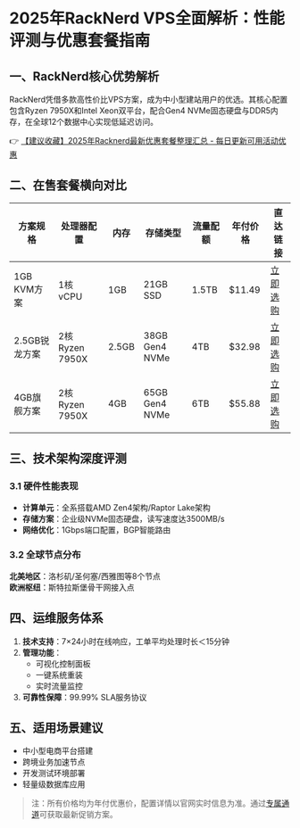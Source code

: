 # 2025年RackNerd VPS全面解析：性能评测与优惠套餐指南

## 一、RackNerd核心优势解析
RackNerd凭借多款高性价比VPS方案，成为中小型建站用户的优选。其核心配置包含Ryzen 7950X和Intel Xeon双平台，配合Gen4 NVMe固态硬盘与DDR5内存，在全球12个数据中心实现低延迟访问。

👉 [【建议收藏】2025年Racknerd最新优惠套餐整理汇总 - 每日更新可用活动优惠](https://bit.ly/Rack_Nerd)

## 二、在售套餐横向对比
| 方案规格        | 处理器配置          | 内存   | 存储类型       | 流量配额 | 年付价格  | 直达链接                  |
|-----------------|---------------------|--------|----------------|----------|-----------|---------------------------|
| 1GB KVM方案     | 1核 vCPU           | 1GB    | 21GB SSD       | 1.5TB    | $11.49    | [立即选购](https://bit.ly/Rack_Nerd) |
| 2.5GB锐龙方案   | 2核 Ryzen 7950X    | 2.5GB  | 38GB Gen4 NVMe | 4TB      | $32.98    | [立即选购](https://bit.ly/Rack_Nerd) |
| 4GB旗舰方案     | 2核 Ryzen 7950X    | 4GB    | 65GB Gen4 NVMe | 6TB      | $55.88    | [立即选购](https://bit.ly/Rack_Nerd) |

## 三、技术架构深度评测
### 3.1 硬件性能表现
- **计算单元**：全系搭载AMD Zen4架构/Raptor Lake架构
- **存储方案**：企业级NVMe固态硬盘，读写速度达3500MB/s
- **网络优化**：1Gbps端口配置，BGP智能路由

### 3.2 全球节点分布
**北美地区**：洛杉矶/圣何塞/西雅图等8个节点  
**欧洲枢纽**：斯特拉斯堡骨干网接入点

## 四、运维服务体系
1. **技术支持**：7×24小时在线响应，工单平均处理时长＜15分钟
2. **管理功能**：
   - 可视化控制面板
   - 一键系统重装
   - 实时流量监控
3. **可靠性保障**：99.99% SLA服务协议

## 五、适用场景建议
- 中小型电商平台搭建
- 跨境业务加速节点
- 开发测试环境部署
- 轻量级数据库应用

> 注：所有价格均为年付优惠价，配置详情以官网实时信息为准。通过[专属通道](https://bit.ly/Rack_Nerd)可获取最新促销方案。